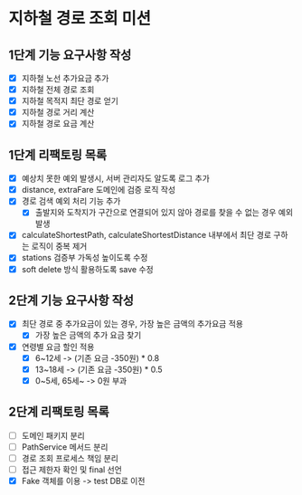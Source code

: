 # 지하철 경로 조회 미션 

## 1단계 기능 요구사항 작성

- [x] 지하철 노선 추가요금 추가
- [x] 지하철 전체 경로 조회
- [x] 지하철 목적지 최단 경로 얻기
- [x] 지하철 경로 거리 계산
- [x] 지하철 경로 요금 계산

## 1단계 리팩토링 목록
- [x] 예상치 못한 예외 발생시, 서버 관리자도 알도록 로그 추가
- [x] distance, extraFare 도메인에 검증 로직 작성
- [x] 경로 검색 예외 처리 기능 추가
  - [x] 출발지와 도착지가 구간으로 연결되어 있지 않아 경로를 찾을 수 없는 경우 예외 발생
- [x] calculateShortestPath, calculateShortestDistance 내부에서 최단 경로 구하는 로직이 중복 제거
- [x] stations 검증부 가독성 높이도록 수정
- [x] soft delete 방식 활용하도록 save 수정

## 2단계 기능 요구사항 작성
- [x] 최단 경로 중 추가요금이 있는 경우, 가장 높은 금액의 추가요금 적용
  - [x] 가장 높은 금액의 추가 요금 찾기
- [x] 연령별 요금 할인 적용
  - [x] 6~12세 -> (기존 요금 -350원) * 0.8
  - [x] 13~18세 -> (기존 요금 -350원) * 0.5
  - [x] 0~5세, 65세~ -> 0원 부과

## 2단계 리팩토링 목록
- [ ] 도메인 패키지 분리
- [ ] PathService 메서드 분리
- [ ] 경로 조회 프로세스 책임 분리
- [ ] 접근 제한자 확인 및 final 선언
- [x] Fake 객체를 이용 -> test DB로 이전
